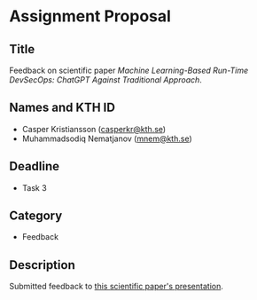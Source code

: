 # Assignment Proposal

## Title

Feedback on scientific paper *Machine Learning-Based Run-Time DevSecOps: ChatGPT Against Traditional Approach*.

## Names and KTH ID

- Casper Kristiansson (casperkr@kth.se)
- Muhammadsodiq Nematjanov (mnem@kth.se)

## Deadline

- Task 3

## Category

- Feedback

## Description

Submitted feedback to [this scientific paper's presentation](https://github.com/KTH/devops-course/pull/2556).
